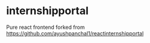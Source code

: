 # internshipportal

Pure react frontend forked from https://github.com/ayushpanchal1/reactinternshipportal
